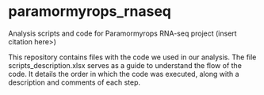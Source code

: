 # paramormyrops_rnaseq
Analysis scripts and code for Paramormyrops RNA-seq project (insert citation here>)
  
This repository contains files with the code we used in our analysis. The file scripts_description.xlsx serves as a guide to understand the flow of the code. It details the order in which the code was executed, along with a description and comments of each step.


